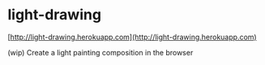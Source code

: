 # light-drawing

[http://light-drawing.herokuapp.com](http://light-drawing.herokuapp.com)

(wip) Create a light painting composition in the browser
